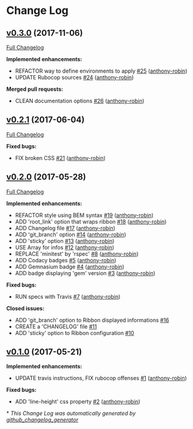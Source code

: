 # Change Log

## [v0.3.0](https://github.com/anthony-robin/Ribbonit/tree/v0.3.0) (2017-11-06)
[Full Changelog](https://github.com/anthony-robin/Ribbonit/compare/v0.2.1...v0.3.0)

**Implemented enhancements:**

- REFACTOR way to define environments to apply [\#25](https://github.com/anthony-robin/Ribbonit/pull/25) ([anthony-robin](https://github.com/anthony-robin))
- UPDATE Rubocop sources [\#24](https://github.com/anthony-robin/Ribbonit/pull/24) ([anthony-robin](https://github.com/anthony-robin))

**Merged pull requests:**

- CLEAN documentation options [\#26](https://github.com/anthony-robin/Ribbonit/pull/26) ([anthony-robin](https://github.com/anthony-robin))

## [v0.2.1](https://github.com/anthony-robin/Ribbonit/tree/v0.2.1) (2017-06-04)
[Full Changelog](https://github.com/anthony-robin/Ribbonit/compare/v0.2.0...v0.2.1)

**Fixed bugs:**

- FIX broken CSS [\#21](https://github.com/anthony-robin/Ribbonit/pull/21) ([anthony-robin](https://github.com/anthony-robin))

## [v0.2.0](https://github.com/anthony-robin/Ribbonit/tree/v0.2.0) (2017-05-28)
[Full Changelog](https://github.com/anthony-robin/Ribbonit/compare/v0.1.0...v0.2.0)

**Implemented enhancements:**

- REFACTOR style using BEM syntax [\#19](https://github.com/anthony-robin/Ribbonit/pull/19) ([anthony-robin](https://github.com/anthony-robin))
- ADD 'root\_link' option that wraps ribbon [\#18](https://github.com/anthony-robin/Ribbonit/pull/18) ([anthony-robin](https://github.com/anthony-robin))
- ADD Changelog file [\#17](https://github.com/anthony-robin/Ribbonit/pull/17) ([anthony-robin](https://github.com/anthony-robin))
- ADD 'git\_branch' option [\#14](https://github.com/anthony-robin/Ribbonit/pull/14) ([anthony-robin](https://github.com/anthony-robin))
- ADD 'sticky' option [\#13](https://github.com/anthony-robin/Ribbonit/pull/13) ([anthony-robin](https://github.com/anthony-robin))
- USE Array for infos [\#12](https://github.com/anthony-robin/Ribbonit/pull/12) ([anthony-robin](https://github.com/anthony-robin))
- REPLACE 'minitest' by 'rspec' [\#8](https://github.com/anthony-robin/Ribbonit/pull/8) ([anthony-robin](https://github.com/anthony-robin))
- ADD Codacy badges [\#5](https://github.com/anthony-robin/Ribbonit/pull/5) ([anthony-robin](https://github.com/anthony-robin))
- ADD Gemnasium badge [\#4](https://github.com/anthony-robin/Ribbonit/pull/4) ([anthony-robin](https://github.com/anthony-robin))
- ADD badge displaying 'gem' version [\#3](https://github.com/anthony-robin/Ribbonit/pull/3) ([anthony-robin](https://github.com/anthony-robin))

**Fixed bugs:**

- RUN specs with Travis [\#7](https://github.com/anthony-robin/Ribbonit/pull/7) ([anthony-robin](https://github.com/anthony-robin))

**Closed issues:**

- ADD 'git\_branch' option to Ribbon displayed informations [\#16](https://github.com/anthony-robin/Ribbonit/issues/16)
- CREATE a 'CHANGELOG' file [\#11](https://github.com/anthony-robin/Ribbonit/issues/11)
- ADD 'sticky' option to Ribbon configuration [\#10](https://github.com/anthony-robin/Ribbonit/issues/10)

## [v0.1.0](https://github.com/anthony-robin/Ribbonit/tree/v0.1.0) (2017-05-21)
**Implemented enhancements:**

- UPDATE travis instructions, FIX rubocop offenses [\#1](https://github.com/anthony-robin/Ribbonit/pull/1) ([anthony-robin](https://github.com/anthony-robin))

**Fixed bugs:**

- ADD 'line-height' css property [\#2](https://github.com/anthony-robin/Ribbonit/pull/2) ([anthony-robin](https://github.com/anthony-robin))



\* *This Change Log was automatically generated by [github_changelog_generator](https://github.com/skywinder/Github-Changelog-Generator)*